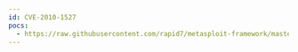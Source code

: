 ```yaml
---
id: CVE-2010-1527
pocs:
  - https://raw.githubusercontent.com/rapid7/metasploit-framework/master/modules/exploits/windows/browser/novelliprint_callbackurl.rb
---
```

